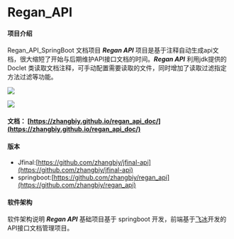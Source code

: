 # Regan_API

#### 项目介绍
Regan_API_SpringBoot 文档项目
***Regan API*** 项目是基于注释自动生成api文档，很大缩短了开始与后期维护API接口文档的时间。***Regan API*** 利用jdk提供的Doclet
类读取文档注释，可手动配置需要读取的文件，同时增加了读取过滤指定方法过滤等功能。

![](http://file.homeins.cn/FjnP0FvBDFwKRH4LLFwzYyI_tvbH)

![](http://file.homeins.cn/FrIAtiOVuYau1WLQ33M3w4Sqj4q5)

#### 文档： [https://zhangbiy.github.io/regan_api_doc/](https://zhangbiy.github.io/regan_api_doc/)

#### 版本
  - Jfinal:[https://github.com/zhangbiy/jfinal-api](https://github.com/zhangbiy/jfinal-api)
  - springboot:[https://github.com/zhangbiy/regan_api](https://github.com/zhangbiy/regan_api)

#### 软件架构
软件架构说明
***Regan API*** 基础项目基于 springboot 开发，前端基于[飞冰](https://alibaba.github.io/ice)开发的API接口文档管理项目。

